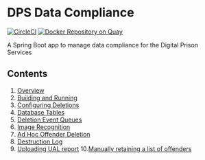 # DPS Data Compliance 

[![CircleCI](https://circleci.com/gh/ministryofjustice/dps-data-compliance/tree/main.svg?style=svg)](https://circleci.com/gh/ministryofjustice/dps-data-compliance)
[![Docker Repository on Quay](https://quay.io/repository/hmpps/dps-data-compliance/status)](https://quay.io/repository/hmpps/dps-data-compliance)

A Spring Boot app to manage data compliance for the Digital Prison Services

## Contents

1. [Overview](readme/overview.md)
2. [Building and Running](readme/running.md)
3. [Configuring Deletions](readme/configure_deletions.md)
4. [Database Tables](readme/database_tables.md)
5. [Deletion Event Queues](readme/deletion_events.md)
6. [Image Recognition](readme/image_recognition.md)
7. [Ad Hoc Offender Deletion](readme/ad_hoc_deletion.md)
8. [Destruction Log](readme/destruction_log.md)
9. [Uploading UAL report](readme/upload_ual_report.md) 
10.[Manually retaining a list of offenders](readme/manually_retain_offenders.md) 

